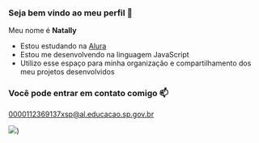 ### Seja bem vindo ao meu perfil 💙

Meu nome é **Natally**

- Estou estudando na [Alura](https://www.alura.com.br/)
- Estou me desenvolvendo na linguagem JavaScript
- Utilizo esse espaço para minha organização e compartilhamento dos meu projetos desenvolvidos

### Você pode entrar em contato comigo 📫

0000112369137xsp@al.educacao.sp.gov.br

![](https://media1.tenor.com/m/2v1aDCelTJgAAAAC/cat-cats.gif))
